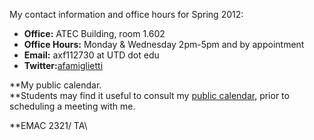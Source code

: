 My contact information and office hours for Spring 2012:

-   **Office:** ATEC Building, room 1.602
-   **Office Hours:** Monday & Wednesday 2pm-5pm and by appointment
-   **Email:** axf112730 at UTD dot edu
-   **Twitter:**[afamiglietti](http://twitter.com/afamiglietti)

**My public calendar.\
**Students may find it useful to consult my [public
calendar](https://www.google.com/calendar/embed?src=3c09rcsevnf584dpf785ki736o%40group.calendar.google.com&ctz=America/Chicago),
prior to scheduling a meeting with me.

**EMAC 2321/ TA\

